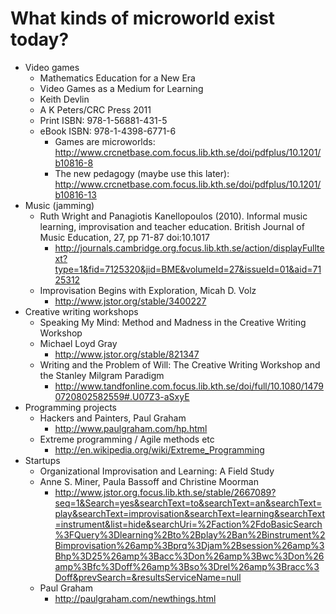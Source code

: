 # What kinds of microworld exist today?

* Video games
  * Mathematics Education for a New Era
  * Video Games as a Medium for Learning
  * Keith Devlin
  * A K Peters/CRC Press 2011
  * Print ISBN: 978-1-56881-431-5
  * eBook ISBN: 978-1-4398-6771-6
    * Games are microworlds: http://www.crcnetbase.com.focus.lib.kth.se/doi/pdfplus/10.1201/b10816-8
    * The new pedagogy (maybe use this later): http://www.crcnetbase.com.focus.lib.kth.se/doi/pdfplus/10.1201/b10816-13
* Music (jamming)
  * Ruth Wright and Panagiotis Kanellopoulos (2010). Informal music learning, improvisation and teacher education. British Journal of Music Education, 27, pp 71-87 doi:10.1017
    * http://journals.cambridge.org.focus.lib.kth.se/action/displayFulltext?type=1&fid=7125320&jid=BME&volumeId=27&issueId=01&aid=7125312
  * Improvisation Begins with Exploration, Micah D. Volz
    * http://www.jstor.org/stable/3400227
* Creative writing workshops
  * Speaking My Mind: Method and Madness in the Creative Writing Workshop
  * Michael Loyd Gray
    * http://www.jstor.org/stable/821347
  * Writing and the Problem of Will: The Creative Writing Workshop and the Stanley Milgram Paradigm
    * http://www.tandfonline.com.focus.lib.kth.se/doi/full/10.1080/14790720802582559#.U07Z3-aSxyE
* Programming projects
  * Hackers and Painters, Paul Graham
    * http://www.paulgraham.com/hp.html
  * Extreme programming / Agile methods etc
    * http://en.wikipedia.org/wiki/Extreme_Programming
* Startups
  * Organizational Improvisation and Learning: A Field Study
  * Anne S. Miner, Paula Bassoff and Christine Moorman
    * http://www.jstor.org.focus.lib.kth.se/stable/2667089?seq=1&Search=yes&searchText=to&searchText=an&searchText=play&searchText=improvisation&searchText=learning&searchText=instrument&list=hide&searchUri=%2Faction%2FdoBasicSearch%3FQuery%3Dlearning%2Bto%2Bplay%2Ban%2Binstrument%2Bimprovisation%26amp%3Bprq%3Djam%2Bsession%26amp%3Bhp%3D25%26amp%3Bacc%3Don%26amp%3Bwc%3Don%26amp%3Bfc%3Doff%26amp%3Bso%3Drel%26amp%3Bracc%3Doff&prevSearch=&resultsServiceName=null
  * Paul Graham
    * http://paulgraham.com/newthings.html
